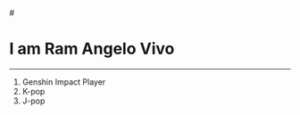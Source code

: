 #<h1>I am Ram Angelo Vivo</h1>
<hr>
<ol>
  <li>Genshin Impact Player</li>
  <li>K-pop</li>
  <li>J-pop</li>

</ol>
